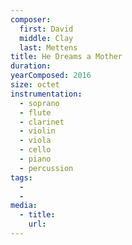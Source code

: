 ```yaml
---
composer:
  first: David
  middle: Clay
  last: Mettens
title: He Dreams a Mother
duration:
yearComposed: 2016
size: octet
instrumentation:
  - soprano
  - flute
  - clarinet
  - violin
  - viola
  - cello
  - piano
  - percussion
tags:
  -
  -
media:
  - title:
    url:
---
```

